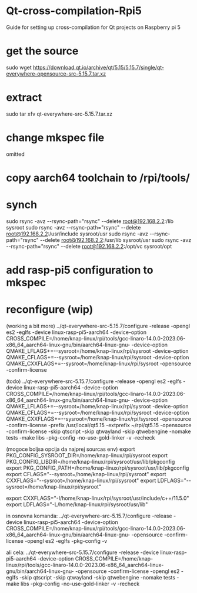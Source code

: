 # Qt-cross-compilation-Rpi5
Guide for setting up cross-compilation for Qt projects on Raspberry pi 5

# get the source
sudo wget https://download.qt.io/archive/qt/5.15/5.15.7/single/qt-everywhere-opensource-src-5.15.7.tar.xz

# extract
sudo tar xfv qt-everywhere-src-5.15.7.tar.xz 

# change mkspec file
omitted

# copy aarch64 toolchain to /rpi/tools/

# synch
sudo rsync -avz --rsync-path="rsync" --delete root@192.168.2.2:/lib sysroot
sudo rsync -avz --rsync-path="rsync" --delete root@192.168.2.2:/usr/include sysroot/usr
sudo rsync -avz --rsync-path="rsync" --delete root@192.168.2.2:/usr/lib sysroot/usr
sudo rsync -avz --rsync-path="rsync" --delete root@192.168.2.2:/opt/vc sysroot/opt

# add rasp-pi5 configuration to mkspec

# reconfigure (wip)
(working a bit more)
../qt-everywhere-src-5.15.7/configure -release -opengl es2 -eglfs  -device linux-rasp-pi5-aarch64     -device-option CROSS_COMPILE=/home/knap-linux/rpi/tools/gcc-linaro-14.0.0-2023.06-x86_64_aarch64-linux-gnu/bin/aarch64-linux-gnu-     -device-option QMAKE_LFLAGS+=--sysroot=/home/knap-linux/rpi/sysroot     -device-option QMAKE_CFLAGS+=--sysroot=/home/knap-linux/rpi/sysroot     -device-option QMAKE_CXXFLAGS+=--sysroot=/home/knap-linux/rpi/sysroot     -opensource -confirm-license

(todo)
../qt-everywhere-src-5.15.7/configure -release -opengl es2 -eglfs  -device linux-rasp-pi5-aarch64     -device-option CROSS_COMPILE=/home/knap-linux/rpi/tools/gcc-linaro-14.0.0-2023.06-x86_64_aarch64-linux-gnu/bin/aarch64-linux-gnu-     -device-option QMAKE_LFLAGS+=--sysroot=/home/knap-linux/rpi/sysroot     -device-option QMAKE_CFLAGS+=--sysroot=/home/knap-linux/rpi/sysroot     -device-option QMAKE_CXXFLAGS+=--sysroot=/home/knap-linux/rpi/sysroot     -opensource -confirm-license -prefix /usr/local/qt5.15 -extprefix ~/rpi/qt5.15 -opensource -confirm-license -skip qtscript -skip qtwayland -skip qtwebengine -nomake tests -make libs -pkg-config -no-use-gold-linker -v -recheck

(mogoce boljsa opcija da najprej sourcas env)
export PKG_CONFIG_SYSROOT_DIR=/home/knap-linux/rpi/sysroot
export PKG_CONFIG_LIBDIR=/home/knap-linux/rpi/sysroot/usr/lib/pkgconfig
export PKG_CONFIG_PATH=/home/knap-linux/rpi/sysroot/usr/lib/pkgconfig
export CFLAGS="--sysroot=/home/knap-linux/rpi/sysroot"
export CXXFLAGS="--sysroot=/home/knap-linux/rpi/sysroot"
export LDFLAGS="--sysroot=/home/knap-linux/rpi/sysroot"

export CXXFLAGS="-I/home/knap-linux/rpi/sysroot/usr/include/c++/11.5.0"
export LDFLAGS="-L/home/knap-linux/rpi/sysroot/usr/lib"

in osnovna komanda:
../qt-everywhere-src-5.15.7/configure -release     -device linux-rasp-pi5-aarch64     -device-option CROSS_COMPILE=/home/knap-linux/rpi/tools/gcc-linaro-14.0.0-2023.06-x86_64_aarch64-linux-gnu/bin/aarch64-linux-gnu-     -opensource -confirm-license     -opengl es2     -eglfs -pkg-config -v

ali cela:
../qt-everywhere-src-5.15.7/configure -release     -device linux-rasp-pi5-aarch64     -device-option CROSS_COMPILE=/home/knap-linux/rpi/tools/gcc-linaro-14.0.0-2023.06-x86_64_aarch64-linux-gnu/bin/aarch64-linux-gnu-     -opensource -confirm-license     -opengl es2     -eglfs -skip qtscript -skip qtwayland -skip qtwebengine -nomake tests -make libs -pkg-config -no-use-gold-linker -v -recheck





